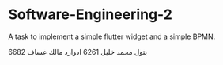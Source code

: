 # Software-Engineering-2
A task to implement a simple flutter widget and a simple BPMN.

بتول محمد خليل 6261
ادوارد مالك عساف 6682
